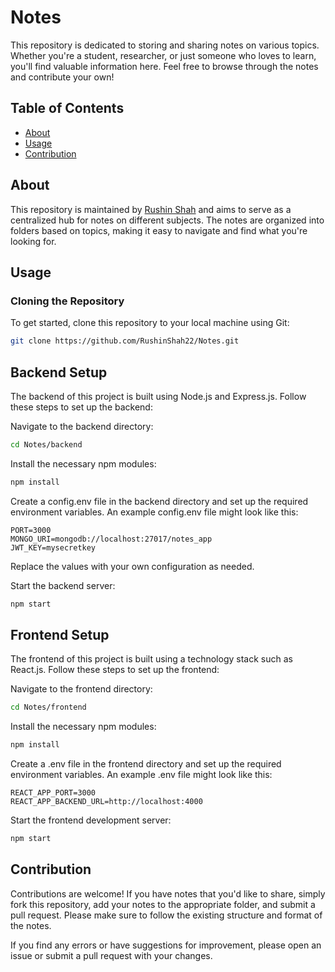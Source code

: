 # Notes

This repository is dedicated to storing and sharing notes on various topics. Whether you're a student, researcher, or just someone who loves to learn, you'll find valuable information here. Feel free to browse through the notes and contribute your own!

## Table of Contents

- [About](#about)
- [Usage](#usage)
- [Contribution](#contribution)


## About

This repository is maintained by [Rushin Shah](https://github.com/RushinShah22) and aims to serve as a centralized hub for notes on different subjects. The notes are organized into folders based on topics, making it easy to navigate and find what you're looking for.

## Usage

### Cloning the Repository

To get started, clone this repository to your local machine using Git:

```bash
git clone https://github.com/RushinShah22/Notes.git
```

## Backend Setup

The backend of this project is built using Node.js and Express.js. Follow these steps to set up the backend:

Navigate to the backend directory:

```bash
cd Notes/backend
```
Install the necessary npm modules:

```bash
npm install
```
Create a config.env file in the backend directory and set up the required environment variables. An example config.env file might look like this:

```plaintext
PORT=3000
MONGO_URI=mongodb://localhost:27017/notes_app
JWT_KEY=mysecretkey
```
Replace the values with your own configuration as needed.

  Start the backend server:

```bash
npm start
```
## Frontend Setup

The frontend of this project is built using a technology stack such as React.js. Follow these steps to set up the frontend:

  Navigate to the frontend directory:

```bash
cd Notes/frontend
```
  Install the necessary npm modules:

```bash
npm install
```
Create a .env file in the frontend directory and set up the required environment variables. An example .env file might look like this:

```plaintext
REACT_APP_PORT=3000
REACT_APP_BACKEND_URL=http://localhost:4000
```
  Start the frontend development server:

```bash
npm start
```
## Contribution

Contributions are welcome! If you have notes that you'd like to share, simply fork this repository, add your notes to the appropriate folder, and submit a pull request. Please make sure to follow the existing structure and format of the notes.

If you find any errors or have suggestions for improvement, please open an issue or submit a pull request with your changes.

